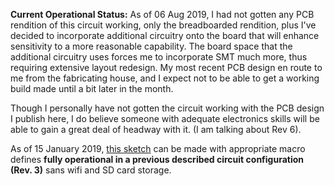 **Current Operational Status:** As of 06 Aug 2019, I had not gotten any PCB rendition of this circuit working, only the breadboarded rendition, plus I've decided to incorporate additional circuitry onto the board that will enhance sensitivity to a more reasonable capability.  The board space that the additional circuitry uses forces me to incorporate SMT much more, thus requiring extensive layout redesign.  My most recent PCB design en route to me from the fabricating house, and I expect not to be able to get a working build made until a bit later in the month.

Though I personally have not gotten the circuit working with the PCB design I publish here, I do believe someone with adequate electronics skills will be able to gain a great deal of headway with it. (I am talking about Rev 6).

As of 15 January 2019, [this sketch](https://github.com/kenneth558/plant_resistance_primary_perception/blob/Free/sketch%20code/adc_for_plant_tissue.ino) can be made with appropriate macro defines **fully operational in a previous described circuit configuration (Rev. 3)** sans wifi and SD card storage.

